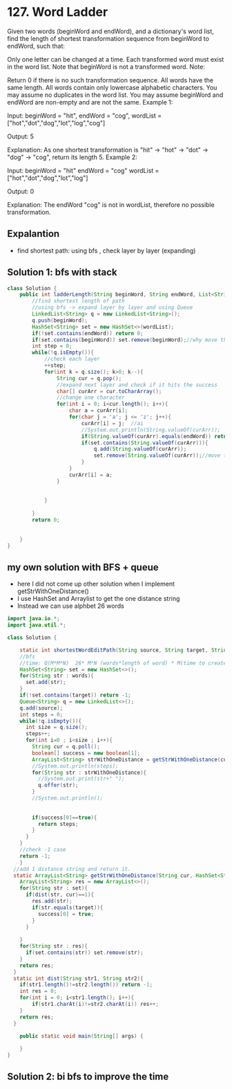 # 127. Word Ladder
Given two words (beginWord and endWord), and a dictionary's word list, find the length of shortest transformation sequence from beginWord to endWord, such that:

Only one letter can be changed at a time.
Each transformed word must exist in the word list. Note that beginWord is not a transformed word.
Note:

Return 0 if there is no such transformation sequence.
All words have the same length.
All words contain only lowercase alphabetic characters.
You may assume no duplicates in the word list.
You may assume beginWord and endWord are non-empty and are not the same.
Example 1:

Input:
beginWord = "hit",
endWord = "cog",
wordList = ["hot","dot","dog","lot","log","cog"]

Output: 5

Explanation: As one shortest transformation is "hit" -> "hot" -> "dot" -> "dog" -> "cog",
return its length 5.
Example 2:

Input:
beginWord = "hit"
endWord = "cog"
wordList = ["hot","dot","dog","lot","log"]

Output: 0

Explanation: The endWord "cog" is not in wordList, therefore no possible transformation.

## Expalantion
- find shortest path: using bfs , check layer by layer (expanding)

## Solution 1: bfs with stack
```java
class Solution {
    public int ladderLength(String beginWord, String endWord, List<String> wordList) {
        //find shortest length of path
        //using bfs -> expand layer by layer and using Queue
        LinkedList<String> q = new LinkedList<String>();
        q.push(beginWord);
        HashSet<String> set = new HashSet<>(wordList);
        if(!set.contains(endWord)) return 0;
        if(set.contains(beginWord)) set.remove(beginWord);//why move this
        int step = 0;
        while(!q.isEmpty()){
            //check each layer
            ++step;
            for(int k = q.size(); k>0; k--){
                String cur = q.pop();
                //expand next layer and check if it hits the success
                char[] curArr = cur.toCharArray();
                //change one character
                for(int i = 0; i<cur.length(); i++){
                    char a = curArr[i];
                    for(char j = 'a'; j <= 'z'; j++){
                        curArr[i] = j;  //ai
                        //System.out.println(String.valueOf(curArr));
                        if(String.valueOf(curArr).equals(endWord)) return step+1;
                        if(set.contains(String.valueOf(curArr))){
                            q.add(String.valueOf(curArr));
                            set.remove(String.valueOf(curArr));//move this for ad them into array again
                        }
                    }   
                    curArr[i] = a;
                }
                
                
            }
            
        }
        return 0;
        
        
    }
}
```
## my own solution with BFS + queue
- here I did not come up other solution when I implement getStrWithOneDistance() 
- I use HashSet and Arraylist to get the one distance string
- Instead we can use alphbet 26 words 
```java
import java.io.*;
import java.util.*;

class Solution {

	static int shortestWordEditPath(String source, String target, String[] words) {
    //bfs
    //time: O(M*M*N)  26* M*N (words*length of word) * M(time to create substring) 
    HashSet<String> set = new HashSet<>();
    for(String str : words){
      set.add(str);
    }
    if(!set.contains(target)) return -1;
    Queue<String> q = new LinkedList<>();
    q.add(source);
    int steps = 0;
    while(!q.isEmpty()){
      int size = q.size();
      steps++;
      for(int i=0 ; i<size ; i++){
        String cur = q.poll();
        boolean[] success = new boolean[1];
        ArrayList<String> strWithOneDistance = getStrWithOneDistance(cur, set, success, target);
        //System.out.println(steps);
        for(String str : strWithOneDistance){
          //System.out.print(str+" ");
          q.offer(str);
        }
        //System.out.println();
        
        
        if(success[0]==true){
          return steps;
        }
      }
    }
    //check -1 case
    return -1;
	}
  //add 1 distance string and return it. 
  static ArrayList<String> getStrWithOneDistance(String cur, HashSet<String> set, boolean[] success, String target){
    ArrayList<String> res = new ArrayList<>();
    for(String str : set){
      if(dist(str, cur)==1){
        res.add(str);
        if(str.equals(target)){
          success[0] = true;
        }
      }
      
    }
    for(String str : res){
      if(set.contains(str)) set.remove(str);
    }
    return res;
  }
  static int dist(String str1, String str2){
    if(str1.length()!=str2.length()) return -1;
    int res = 0;
    for(int i = 0; i<str1.length(); i++){
        if(str1.charAt(i)!=str2.charAt(i)) res++;
    }
    return res;
  }

	public static void main(String[] args) {
	  
	}
}

```
## Solution 2: bi bfs to improve the time


